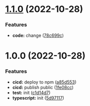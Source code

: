 # [1.1.0](https://github.com/over-flo/simple-npm-package/compare/v1.0.0...v1.1.0) (2022-10-28)


### Features

* **code:** change ([78c699c](https://github.com/over-flo/simple-npm-package/commit/78c699cb4dafc3af5c02582d086c4407884f34d5))

# 1.0.0 (2022-10-28)


### Features

* **cicd:** deploy to npm ([a85d553](https://github.com/over-flo/simple-npm-package/commit/a85d553466a04cbc90ce59d934aff30b57a996e5))
* **cicd:** publish public ([1fe08cc](https://github.com/over-flo/simple-npm-package/commit/1fe08cc401852e106c23f9ed94f88b108300980f))
* **test:** init ([c1d14d7](https://github.com/over-flo/simple-npm-package/commit/c1d14d7d83b49fe7e8e855070f2857d269e41a22))
* **typescript:** init ([5d97117](https://github.com/over-flo/simple-npm-package/commit/5d97117fb839526a1a3c06a69f8bc2eb86be971e))
